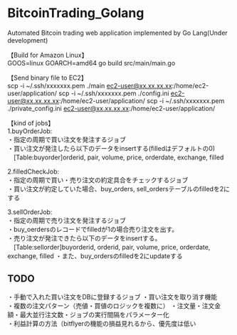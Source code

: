 # BitcoinTrading_Golang
Automated Bitcoin trading web application implemented by Go Lang(Under development)

【Build for Amazon Linux】  
GOOS=linux GOARCH=amd64 go build src/main/main.go

【Send binary file to EC2】  
scp -i ~/.ssh/xxxxxxx.pem ./main ec2-user@xx.xx.xx.xx:/home/ec2-user/application/
scp -i ~/.ssh/xxxxxxx.pem ./config.ini ec2-user@xx.xx.xx.xx:/home/ec2-user/application/
scp -i ~/.ssh/xxxxxxx.pem ./private_config.ini ec2-user@xx.xx.xx.xx:/home/ec2-user/application/


【kind of jobs】  
1.buyOrderJob:  
・指定の周期で買い注文を発注するジョブ  
・買い注文が発注したら以下のデータをinsertする(filledはデフォルトの0)  
　[Table:buyorder]orderid, pair, volume, price, orderdate, exchange, filled  

2.filledCheckJob:  
・指定の周期で買い・売り注文の約定具合をチェックするジョブ  
・買い注文が約定していた場合、buy_orders, sell_ordersテーブルのfilledを2にする  

3.sellOrderJob:  
・指定の周期で売り注文を発注するジョブ  
・buy_oerdersのレコードでfilledが1の場合売り注文を出す。  
・売り注文が発注できたら以下のデータをinsertする。  
　[Table:sellorder]buyorderid, orderid, pair, volume, price, orderdate, exchange, filled 
・また、buy_ordersのfilledを2にupdateする 


## TODO 
・手動で入れた買い注文をDBに登録するジョブ
・買い注文を取り消す機能  
・複数の注文パターン（売値・買値のロジックを複数に）
・注文量・注文金額・最大並行注文数・ジョブの実行間隔をパラメーター化  
・利益計算の方法（bitflyerの機能の損益見れるから、優先度は低い   
